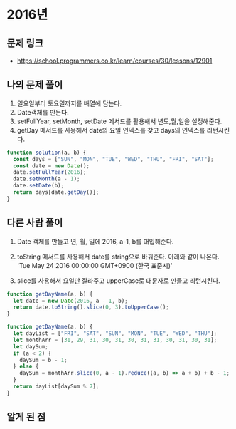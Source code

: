 # 2016년

## 문제 링크

- https://school.programmers.co.kr/learn/courses/30/lessons/12901

## 나의 문제 풀이

1. 일요일부터 토요일까지를 배열에 담는다.
2. Date객체를 만든다.
3. setFullYear, setMonth, setDate 메서드를 활용해서 년도,월,일을 설정해준다.
4. getDay 메서드를 사용해서 date의 요일 인덱스를 찾고 days의 인덱스를 리턴시킨다.

```js
function solution(a, b) {
  const days = ["SUN", "MON", "TUE", "WED", "THU", "FRI", "SAT"];
  const date = new Date();
  date.setFullYear(2016);
  date.setMonth(a - 1);
  date.setDate(b);
  return days[date.getDay()];
}
```

## 다른 사람 풀이

1. Date 객체를 만들고 년, 월, 일에 2016, a-1, b를 대입해준다.
2. toString 메서드를 사용해서 date를 string으로 바꿔준다. 아래와 같이 나온다.
   <br>'Tue May 24 2016 00:00:00 GMT+0900 (한국 표준시)'

3. slice를 사용해서 요일만 잘라주고 upperCase로 대문자로 만들고 리턴시킨다.

```js
function getDayName(a, b) {
  let date = new Date(2016, a - 1, b);
  return date.toString().slice(0, 3).toUpperCase();
}
```

```js
function getDayName(a, b) {
  let dayList = ["FRI", "SAT", "SUN", "MON", "TUE", "WED", "THU"];
  let monthArr = [31, 29, 31, 30, 31, 30, 31, 31, 30, 31, 30, 31];
  let daySum;
  if (a < 2) {
    daySum = b - 1;
  } else {
    daySum = monthArr.slice(0, a - 1).reduce((a, b) => a + b) + b - 1;
  }
  return dayList[daySum % 7];
}
```

## 알게 된 점
